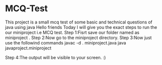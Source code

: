 # MCQ-Test
This project is a small mcq test of some basic and  technical questions of java using java 
Hello friends
Today I will give you the exact steps to run the our miniproject i.e MCQ test.
Step 1:Fisrt save our folder named as miniproject .
Step 2:Now go to the miniproject directory.
Step 3:Now just use the followind commands
      javac -d . miniproject.java
      java javaproject.miniproject

Step 4:The output will be visible to your screen.
:)
